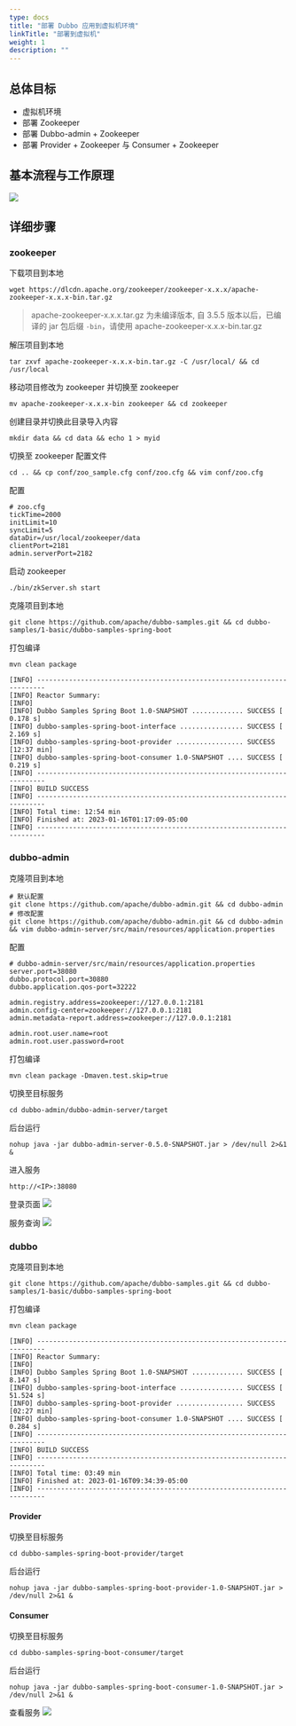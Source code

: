 ```yaml
---
type: docs
title: "部署 Dubbo 应用到虚拟机环境"
linkTitle: "部署到虚拟机"
weight: 1
description: ""
---
```


## 总体目标
- 虚拟机环境
- 部署 Zookeeper
- 部署 Dubbo-admin + Zookeeper
- 部署 Provider + Zookeeper 与 Consumer + Zookeeper

## 基本流程与工作原理

![](/imgs/v3/tasks/deploy/linux.jpg)

## 详细步骤

### zookeeper

下载项目到本地
```
wget https://dlcdn.apache.org/zookeeper/zookeeper-x.x.x/apache-zookeeper-x.x.x-bin.tar.gz
```

> apache-zookeeper-x.x.x.tar.gz 为未编译版本, 自 3.5.5 版本以后，已编译的 jar 包后缀 `-bin`，请使用 apache-zookeeper-x.x.x-bin.tar.gz

解压项目到本地
```
tar zxvf apache-zookeeper-x.x.x-bin.tar.gz -C /usr/local/ && cd /usr/local
```
移动项目修改为 zookeeper 并切换至 zookeeper
```
mv apache-zookeeper-x.x.x-bin zookeeper && cd zookeeper
```
创建目录并切换此目录导入内容
```
mkdir data && cd data && echo 1 > myid
```
切换至 zookeeper 配置文件
```
cd .. && cp conf/zoo_sample.cfg conf/zoo.cfg && vim conf/zoo.cfg
```
配置
```
# zoo.cfg
tickTime=2000
initLimit=10
syncLimit=5
dataDir=/usr/local/zookeeper/data
clientPort=2181
admin.serverPort=2182
```
启动 zookeeper
```
./bin/zkServer.sh start
```
克隆项目到本地
```
git clone https://github.com/apache/dubbo-samples.git && cd dubbo-samples/1-basic/dubbo-samples-spring-boot
```
打包编译
```
mvn clean package
```

```
[INFO] ------------------------------------------------------------------------
[INFO] Reactor Summary:
[INFO]
[INFO] Dubbo Samples Spring Boot 1.0-SNAPSHOT ............. SUCCESS [  0.178 s]
[INFO] dubbo-samples-spring-boot-interface ................ SUCCESS [  2.169 s]
[INFO] dubbo-samples-spring-boot-provider ................. SUCCESS [12:37 min]
[INFO] dubbo-samples-spring-boot-consumer 1.0-SNAPSHOT .... SUCCESS [  0.219 s]
[INFO] ------------------------------------------------------------------------
[INFO] BUILD SUCCESS
[INFO] ------------------------------------------------------------------------
[INFO] Total time: 12:54 min
[INFO] Finished at: 2023-01-16T01:17:09-05:00
[INFO] ------------------------------------------------------------------------
```

### dubbo-admin

克隆项目到本地
```
# 默认配置
git clone https://github.com/apache/dubbo-admin.git && cd dubbo-admin
# 修改配置
git clone https://github.com/apache/dubbo-admin.git && cd dubbo-admin && vim dubbo-admin-server/src/main/resources/application.properties
```

配置
```
# dubbo-admin-server/src/main/resources/application.properties
server.port=38080
dubbo.protocol.port=30880
dubbo.application.qos-port=32222

admin.registry.address=zookeeper://127.0.0.1:2181
admin.config-center=zookeeper://127.0.0.1:2181
admin.metadata-report.address=zookeeper://127.0.0.1:2181

admin.root.user.name=root
admin.root.user.password=root
```
打包编译
```
mvn clean package -Dmaven.test.skip=true
```

切换至目标服务
```
cd dubbo-admin/dubbo-admin-server/target
```

后台运行
```
nohup java -jar dubbo-admin-server-0.5.0-SNAPSHOT.jar > /dev/null 2>&1 &
```
进入服务
```
http://<IP>:38080
```
登录页面
![](/imgs/v3/tasks/deploy/dubbo-admin-login.jpg)

服务查询
![](/imgs/v3/tasks/deploy/dubbo-admin-page.jpg)

### dubbo

克隆项目到本地
```
git clone https://github.com/apache/dubbo-samples.git && cd dubbo-samples/1-basic/dubbo-samples-spring-boot
```
打包编译
```
mvn clean package
```

```
[INFO] ------------------------------------------------------------------------
[INFO] Reactor Summary:
[INFO]
[INFO] Dubbo Samples Spring Boot 1.0-SNAPSHOT ............. SUCCESS [  8.147 s]
[INFO] dubbo-samples-spring-boot-interface ................ SUCCESS [ 51.524 s]
[INFO] dubbo-samples-spring-boot-provider ................. SUCCESS [02:27 min]
[INFO] dubbo-samples-spring-boot-consumer 1.0-SNAPSHOT .... SUCCESS [  0.284 s]
[INFO] ------------------------------------------------------------------------
[INFO] BUILD SUCCESS
[INFO] ------------------------------------------------------------------------
[INFO] Total time: 03:49 min
[INFO] Finished at: 2023-01-16T09:34:39-05:00
[INFO] ------------------------------------------------------------------------
```

#### Provider

切换至目标服务
```
cd dubbo-samples-spring-boot-provider/target
```

后台运行
```
nohup java -jar dubbo-samples-spring-boot-provider-1.0-SNAPSHOT.jar > /dev/null 2>&1 &
```

#### Consumer

切换至目标服务
```
cd dubbo-samples-spring-boot-consumer/target
```

后台运行
```
nohup java -jar dubbo-samples-spring-boot-consumer-1.0-SNAPSHOT.jar > /dev/null 2>&1 &
```
查看服务
![](/imgs/v3/tasks/deploy/consumer-provider.jpg)


